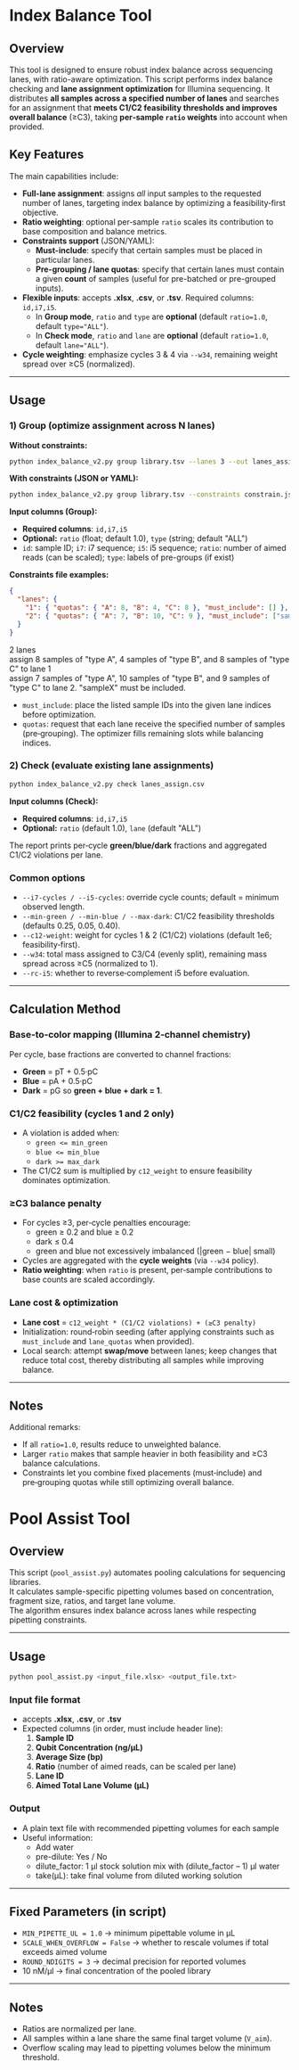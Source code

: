 # Index Balance Tool

## Overview
This tool is designed to ensure robust index balance across sequencing lanes, with ratio-aware optimization.
This script performs index balance checking and **lane assignment optimization** for Illumina sequencing. It distributes **all samples across a specified number of lanes** and searches for an assignment that **meets C1/C2 feasibility thresholds and improves overall balance** (≥C3), taking **per‑sample `ratio` weights** into account when provided.

## Key Features
The main capabilities include:
- **Full-lane assignment**: assigns *all* input samples to the requested number of lanes, targeting index balance by optimizing a feasibility‑first objective.
- **Ratio weighting**: optional per‑sample `ratio` scales its contribution to base composition and balance metrics.
- **Constraints support** (JSON/YAML):
  - **Must-include**: specify that certain samples must be placed in particular lanes.
  - **Pre-grouping / lane quotas**: specify that certain lanes must contain a given **count** of samples (useful for pre-batched or pre-grouped inputs).
- **Flexible inputs**: accepts **.xlsx**, **.csv**, or **.tsv**. Required columns: `id,i7,i5`.  
  - In **Group mode**, `ratio` and `type` are **optional** (default `ratio=1.0`, default `type="ALL"`).  
  - In **Check mode**, `ratio` and `lane` are **optional** (default `ratio=1.0`, default `lane="ALL"`).
- **Cycle weighting**: emphasize cycles 3 & 4 via `--w34`, remaining weight spread over ≥C5 (normalized).

---

## Usage
### 1) Group (optimize assignment across N lanes)

**Without constraints:**
```bash
python index_balance_v2.py group library.tsv --lanes 3 --out lanes_assign.csv [--cycles 8 --iters 20000 --seed 42]
```

**With constraints (JSON or YAML):**
```bash
python index_balance_v2.py group library.tsv --constraints constrain.json --out lanes_assign.csv [--cycles 8 --iters 20000 --seed 42]
```

**Input columns (Group):**

- **Required columns**: `id,i7,i5`
- **Optional:** `ratio` (float; default 1.0), `type` (string; default "ALL")
- `id`: sample ID; `i7`: i7 sequence; `i5`: i5 sequence; `ratio`: number of aimed reads (can be scaled); `type`: labels of pre-groups (if exist)

**Constraints file examples:**

```json
{
  "lanes": {
    "1": { "quotas": { "A": 8, "B": 4, "C": 8 }, "must_include": [] },
    "2": { "quotas": { "A": 7, "B": 10, "C": 9 }, "must_include": ["sampleX"] }
  }
}
```
2 lanes    
assign 8 samples of "type A", 4 samples of "type B", and 8 samples of "type C" to lane 1    
assign 7 samples of "type A", 10 samples of "type B", and 9 samples of "type C" to lane 2. "sampleX" must be included.    

- `must_include`: place the listed sample IDs into the given lane indices before optimization.  
- `quotas`: request that each lane receive the specified number of samples (pre‑grouping). The optimizer fills remaining slots while balancing indices.

### 2) Check (evaluate existing lane assignments)
```bash
python index_balance_v2.py check lanes_assign.csv
```
**Input columns (Check):**

- **Required columns**: `id,i7,i5`
- **Optional:** `ratio` (default 1.0), `lane` (default "ALL")

The report prints per‑cycle **green/blue/dark** fractions and aggregated C1/C2 violations per lane.

### Common options
- `--i7-cycles / --i5-cycles`: override cycle counts; default = minimum observed length.  
- `--min-green / --min-blue / --max-dark`: C1/C2 feasibility thresholds (defaults 0.25, 0.05, 0.40).  
- `--c12-weight`: weight for cycles 1 & 2 (C1/C2) violations (default 1e6; feasibility‑first).  
- `--w34`: total mass assigned to C3/C4 (evenly split), remaining mass spread across ≥C5 (normalized to 1).  
- `--rc-i5`: whether to reverse‑complement i5 before evaluation.

---

## Calculation Method

### Base‑to‑color mapping (Illumina 2‑channel chemistry)
Per cycle, base fractions are converted to channel fractions:
- **Green** = pT + 0.5·pC  
- **Blue**  = pA + 0.5·pC  
- **Dark**  = pG 
so **green + blue + dark = 1**.

### C1/C2 feasibility (cycles 1 and 2 only)
- A violation is added when:
  - `green <= min_green`  
  - `blue <= min_blue` 
  - `dark >= max_dark`  
- The C1/C2 sum is multiplied by `c12_weight` to ensure feasibility dominates optimization.

### ≥C3 balance penalty
- For cycles ≥3, per‑cycle penalties encourage:
  - green ≥ 0.2 and blue ≥ 0.2  
  - dark ≤ 0.4  
  - green and blue not excessively imbalanced (|green − blue| small)
- Cycles are aggregated with the **cycle weights** (via `--w34` policy).
- **Ratio weighting**: when `ratio` is present, per‑sample contributions to base counts are scaled accordingly.

### Lane cost & optimization
- **Lane cost** = `c12_weight * (C1/C2 violations) + (≥C3 penalty)`
- Initialization: round‑robin seeding (after applying constraints such as `must_include` and `lane_quotas` when provided).
- Local search: attempt **swap/move** between lanes; keep changes that reduce total cost, thereby distributing all samples while improving balance.

---

## Notes
Additional remarks:
- If all `ratio=1.0`, results reduce to unweighted balance.  
- Larger `ratio` makes that sample heavier in both feasibility and ≥C3 balance calculations.  
- Constraints let you combine fixed placements (must‑include) and pre‑grouping quotas while still optimizing overall balance.




# Pool Assist Tool

## Overview
This script (`pool_assist.py`) automates pooling calculations for sequencing libraries.  
It calculates sample-specific pipetting volumes based on concentration, fragment size, ratios, and target lane volume.  
The algorithm ensures index balance across lanes while respecting pipetting constraints.

---

## Usage
```bash
python pool_assist.py <input_file.xlsx> <output_file.txt>
```

### Input file format
- accepts **.xlsx**, **.csv**, or **.tsv**
- Expected columns (in order, must include header line):
  1. **Sample ID**
  2. **Qubit Concentration (ng/µL)**
  3. **Average Size (bp)**
  4. **Ratio** (number of aimed reads, can be scaled per lane)
  5. **Lane ID**
  6. **Aimed Total Lane Volume (µL)**

### Output
- A plain text file with recommended pipetting volumes for each sample
- Useful information: 
  - Add water
  - pre-dilute: Yes / No
  - dilute_factor: 1 µl stock solution mix with (dilute_factor – 1) µl water
  - take(µL): take final volume from diluted working solution


---

## Fixed Parameters (in script)
- `MIN_PIPETTE_UL = 1.0` → minimum pipettable volume in µL  
- `SCALE_WHEN_OVERFLOW = False` → whether to rescale volumes if total exceeds aimed volume  
- `ROUND_NDIGITS = 3` → decimal precision for reported volumes
- 10 nM/µl → final concentration of the pooled library

---

## Notes
- Ratios are normalized per lane.  
- All samples within a lane share the same final target volume (`V_aim`).  
- Overflow scaling may lead to pipetting volumes below the minimum threshold.  
